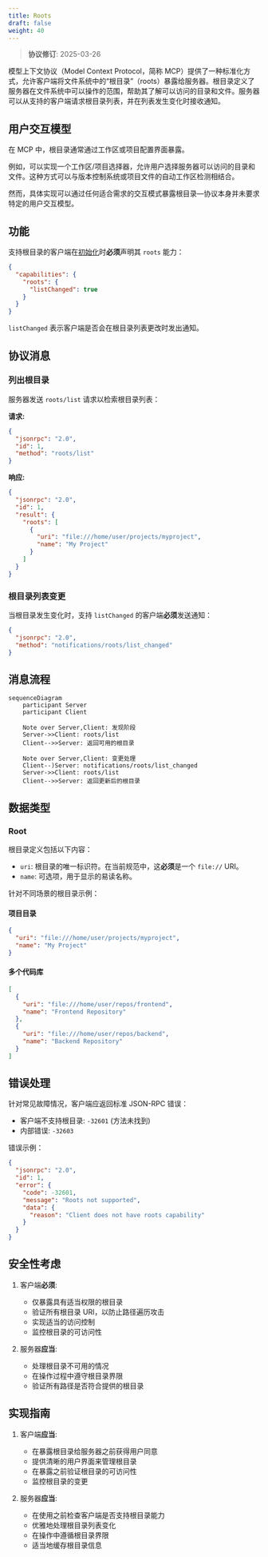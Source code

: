 ```yaml
---
title: Roots
draft: false
weight: 40
---
```


> **协议修订**: 2025-03-26

模型上下文协议（Model Context Protocol，简称 MCP）提供了一种标准化方式，允许客户端将文件系统中的“根目录”（roots）暴露给服务器。根目录定义了服务器在文件系统中可以操作的范围，帮助其了解可以访问的目录和文件。服务器可以从支持的客户端请求根目录列表，并在列表发生变化时接收通知。

## 用户交互模型

在 MCP 中，根目录通常通过工作区或项目配置界面暴露。

例如，可以实现一个工作区/项目选择器，允许用户选择服务器可以访问的目录和文件。这种方式可以与版本控制系统或项目文件的自动工作区检测相结合。

然而，具体实现可以通过任何适合需求的交互模式暴露根目录&mdash;协议本身并未要求特定的用户交互模型。

## 功能

支持根目录的客户端在[初始化](/spec/basic/lifecycle#initialization)时**必须**声明其 `roots` 能力：

```json
{
  "capabilities": {
    "roots": {
      "listChanged": true
    }
  }
}
```

`listChanged` 表示客户端是否会在根目录列表更改时发出通知。

## 协议消息

### 列出根目录

服务器发送 `roots/list` 请求以检索根目录列表：

**请求:**

```json
{
  "jsonrpc": "2.0",
  "id": 1,
  "method": "roots/list"
}
```

**响应:**

```json
{
  "jsonrpc": "2.0",
  "id": 1,
  "result": {
    "roots": [
      {
        "uri": "file:///home/user/projects/myproject",
        "name": "My Project"
      }
    ]
  }
}
```

### 根目录列表变更

当根目录发生变化时，支持 `listChanged` 的客户端**必须**发送通知：

```json
{
  "jsonrpc": "2.0",
  "method": "notifications/roots/list_changed"
}
```

## 消息流程

```mermaid
sequenceDiagram
    participant Server
    participant Client

    Note over Server,Client: 发现阶段
    Server->>Client: roots/list
    Client-->>Server: 返回可用的根目录

    Note over Server,Client: 变更处理
    Client--)Server: notifications/roots/list_changed
    Server->>Client: roots/list
    Client-->>Server: 返回更新后的根目录
```

## 数据类型

### Root

根目录定义包括以下内容：

- `uri`: 根目录的唯一标识符。在当前规范中，这**必须**是一个 `file://` URI。
- `name`: 可选项，用于显示的易读名称。

针对不同场景的根目录示例：

#### 项目目录

```json
{
  "uri": "file:///home/user/projects/myproject",
  "name": "My Project"
}
```

#### 多个代码库

```json
[
  {
    "uri": "file:///home/user/repos/frontend",
    "name": "Frontend Repository"
  },
  {
    "uri": "file:///home/user/repos/backend",
    "name": "Backend Repository"
  }
]
```

## 错误处理

针对常见故障情况，客户端应返回标准 JSON-RPC 错误：

- 客户端不支持根目录: `-32601` (方法未找到)
- 内部错误: `-32603`

错误示例：

```json
{
  "jsonrpc": "2.0",
  "id": 1,
  "error": {
    "code": -32601,
    "message": "Roots not supported",
    "data": {
      "reason": "Client does not have roots capability"
    }
  }
}
```

## 安全性考虑

1. 客户端**必须**:

   - 仅暴露具有适当权限的根目录
   - 验证所有根目录 URI，以防止路径遍历攻击
   - 实现适当的访问控制
   - 监控根目录的可访问性

2. 服务器**应当**:
   - 处理根目录不可用的情况
   - 在操作过程中遵守根目录界限
   - 验证所有路径是否符合提供的根目录

## 实现指南

1. 客户端**应当**:

   - 在暴露根目录给服务器之前获得用户同意
   - 提供清晰的用户界面来管理根目录
   - 在暴露之前验证根目录的可访问性
   - 监控根目录的变更

2. 服务器**应当**:
   - 在使用之前检查客户端是否支持根目录能力
   - 优雅地处理根目录列表变化
   - 在操作中遵循根目录界限
   - 适当地缓存根目录信息
